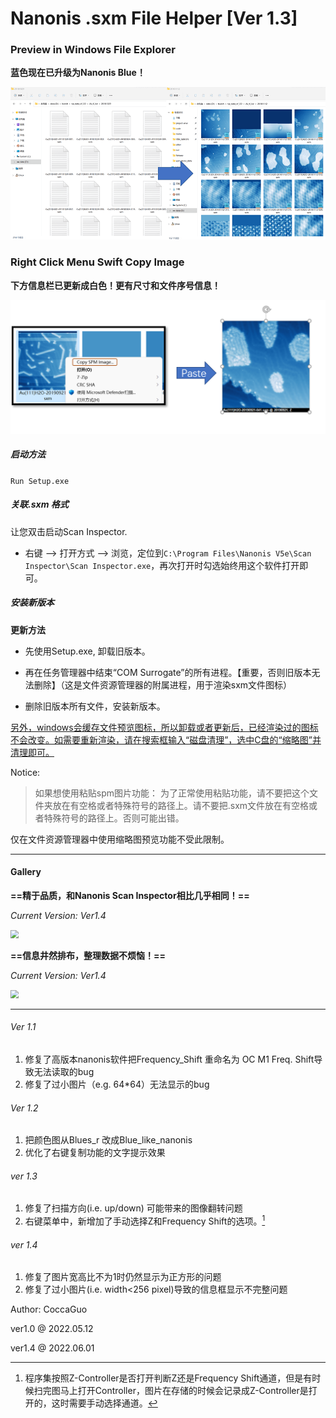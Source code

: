 # Nanonis .sxm File Helper [Ver 1.3]

### Preview in Windows File Explorer

**蓝色现在已升级为Nanonis Blue！**

![](README.assets/regall.png)

### Right Click Menu Swift Copy Image

**下方信息栏已更新成白色！更有尺寸和文件序号信息！**

![](README.assets/rightAll.png)

##### 启动方法

```Run Setup.exe```

##### 关联.sxm 格式

让您双击启动Scan Inspector. 

- 右键 --> 打开方式 --> 浏览，定位到`C:\Program Files\Nanonis V5e\Scan Inspector\Scan Inspector.exe`，再次打开时勾选始终用这个软件打开即可。

##### 安装新版本

 **更新方法** 

- 先使用Setup.exe, 卸载旧版本。 

- 再在任务管理器中结束“COM Surrogate”的所有进程。【重要，否则旧版本无法删除】（这是文件资源管理器的附属进程，用于渲染sxm文件图标）

- 删除旧版本所有文件，安装新版本。

<u>另外，windows会缓存文件预览图标，所以卸载或者更新后，已经渲染过的图标不会改变。如需要重新渲染，请在搜索框输入“磁盘清理”，选中C盘的“缩略图”并清理即可。</u>

Notice:

> 如果想使用粘贴spm图片功能：
> 	为了正常使用粘贴功能，请不要把这个文件夹放在有空格或者特殊符号的路径上。请不要把.sxm文件放在有空格或者特殊符号的路径上。否则可能出错。

仅在文件资源管理器中使用缩略图预览功能不受此限制。

------------

#### Gallery

**==精于品质，和Nanonis Scan Inspector相比几乎相同！==**

*Current Version: Ver1.4*

<img src="README.assets/compare.png" style="zoom: 80%;" />

**==信息井然排布，整理数据不烦恼！==**

*Current Version: Ver1.4*

<img src="README.assets/Info.png" style="zoom: 80%;" />

---------------------------



###### Ver 1.1

1. 修复了高版本nanonis软件把Frequency_Shift 重命名为 OC M1 Freq. Shift导致无法读取的bug
2. 修复了过小图片（e.g. 64*64）无法显示的bug

###### Ver 1.2 

1. 把颜色图从Blues_r 改成Blue_like_nanonis
2. 优化了右键复制功能的文字提示效果

###### ver 1.3

1. 修复了扫描方向(i.e. up/down) 可能带来的图像翻转问题
2. 右键菜单中，新增加了手动选择Z和Frequency Shift的选项。[^1]

###### ver 1.4

1. 修复了图片宽高比不为1时仍然显示为正方形的问题
2. 修复了过小图片(i.e. width<256 pixel)导致的信息框显示不完整问题





Author: CoccaGuo

ver1.0 @ 2022.05.12

ver1.4 @ 2022.06.01





[^1]: 程序集按照Z-Controller是否打开判断Z还是Frequency Shift通道，但是有时候扫完图马上打开Controller，图片在存储的时候会记录成Z-Controller是打开的，这时需要手动选择通道。


